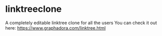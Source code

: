 # linktreeclone
A completely editable linktree clone for all the users
You can check it out here:
https://www.graphadora.com/linktree.html
